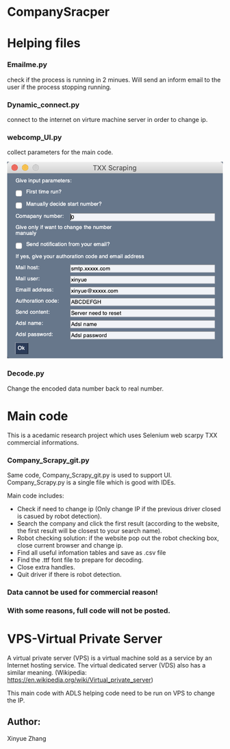 # CompanySracper

# Helping files

### Emailme.py
 check if the process is running in 2 minues. Will send an inform email to the user if the process stopping running.
### Dynamic_connect.py
 connect to the internet on virture machine server in order to change ip.
### webcomp_UI.py
 collect parameters for the main code.
 
 ![UI](QQ20200830-185638@2x.png)
 
### Decode.py
 Change the encoded data number back to real number.
 
# Main code
 This is a acedamic research project which uses Selenium web scarpy TXX commercial informations.
 
### Company_Scrapy_git.py
Same code, Company_Scrapy_git.py is used to support UI. Company_Scrapy.py is a single file which is good with IDEs.

 Main code includes:
 - Check if need to change ip (Only change IP if the previous driver closed is casued by robot detection).
 - Search the company and click the first result (according to the website, the first result will be closest to your search name).
 - Robot checking solution: if the website pop out the robot checking box, close current browser and change ip.
 - Find all useful infomation tables and save as .csv file
 - Find the .ttf font file to prepare for decoding.
 - Close extra handles.
 - Quit driver if there is robot detection.
 ### Data cannot be used for commercial reason!
 ### With some reasons, full code will not be posted.
 

 # VPS-Virtual Private Server
 
 A virtual private server (VPS) is a virtual machine sold as a service by an Internet hosting service. The virtual dedicated server (VDS) also has a similar meaning. (Wikipedia: https://en.wikipedia.org/wiki/Virtual_private_server)
 
 This main code with ADLS helping code need to be run on VPS to change the IP.
 
 
## Author:
 Xinyue Zhang
